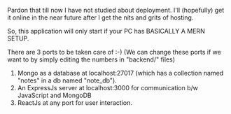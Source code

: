 Pardon that till now I have not studied about deployment. I'll (hopefully) get it online in the near future after I get the nits and grits of hosting.

So, this application will only start if your PC has BASICALLY A MERN SETUP.

There are 3 ports to be taken care of :-)
   (We can change these ports if we want to by simply editing the numbers in "backend/" files)
1) Mongo as a database at localhost:27017 (which has a collection named "notes" in a db named "note_db").
2) An ExpressJs server at localhost:3000 for communication b/w JavaScript and MongoDB
3) ReactJs at any port for user interaction.
